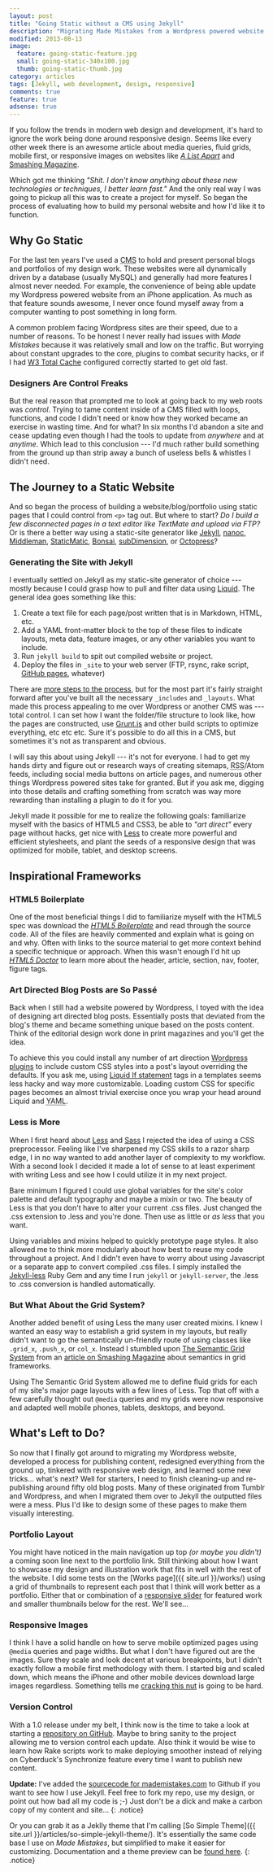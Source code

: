 ```yaml
---
layout: post
title: "Going Static without a CMS using Jekyll"
description: "Migrating Made Mistakes from a Wordpress powered website back to its static file roots using Jekyll."
modified: 2013-08-13
image: 
  feature: going-static-feature.jpg
  small: going-static-340x100.jpg
  thumb: going-static-thumb.jpg
category: articles
tags: [Jekyll, web development, design, responsive]
comments: true
feature: true
adsense: true
---
```


If you follow the trends in modern web design and development, it's hard to ignore the work being done around responsive design. Seems like every other week there is an awesome article about media queries, fluid grids, mobile first, or responsive images on websites like [*A List Apart*](http://www.alistapart.com/) and [Smashing Magazine](http://www.smashingmagazine.com/).

Which got me thinking *"Shit. I don't know anything about these new technologies or techniques, I better learn fast."* And the only real way I was going to pickup all this was to create a project for myself. So began the process of evaluating how to build my personal website and how I'd like it to function.

## Why Go Static

For the last ten years I've used a <abbr title="Content Management System">CMS</abbr> to hold and present personal blogs and portfolios of my design work. These websites were all dynamically driven by a database (usually MySQL) and generally had more features I almost never needed. For example, the convenience of being able update my Wordpress powered website from an iPhone application. As much as that feature sounds awesome, I never once found myself away from a computer wanting to post something in long form.

A common problem facing Wordpress sites are their speed, due to a number of reasons. To be honest I never really had issues with *Made Mistakes* because it was relatively small and low on the traffic. But worrying about constant upgrades to the core, plugins to combat security hacks, or if I had [W3 Total Cache](http://wordpress.org/extend/plugins/w3-total-cache/) configured correctly started to get old fast.

### Designers Are Control Freaks

But the real reason that prompted me to look at going back to my web roots was *control*. Trying to tame content inside of a <abbr>CMS</abbr> filled with loops, functions, and code I didn't need or know how they worked became an exercise in wasting time. And for what? In six months I'd abandon a site and cease updating even though I had the tools to update from *anywhere* and at *anytime*. Which lead to this conclusion --- I'd much rather build something from the ground up than strip away a bunch of useless bells & whistles I didn't need.

## The Journey to a Static Website

And so began the process of building a website/blog/portfolio using static pages that I could control from `<p>` tag out. But where to start? *Do I build a few disconnected pages in a text editor like TextMate and upload via FTP?* Or is there a better way using a static-site generator like [Jekyll][1], [nanoc][2], [Middleman][3], [StaticMatic][4], [Bonsai][5], [subDimension][6], or [Octopress][7]?

[1]: http://jekyllrb.com/
[2]: http://nanoc.stoneship.org/
[3]: http://middlemanapp.com/
[4]: http://staticmatic.rubyforge.org/
[5]: https://github.com/benschwarz/bonsai
[6]: http://subdimension.co.uk/pages/projects.html
[7]: http://octopress.org/

### Generating the Site with Jekyll

I eventually settled on Jekyll as my static-site generator of choice --- mostly because I could grasp how to pull and filter data using [Liquid](http://liquidmarkup.org/). The general idea goes something like this:

1.	Create a text file for each page/post written that is in Markdown, <abbr>HTML</abbr>, etc.
2.	Add a <abbr>YAML</abbr> front-matter block to the top of these files to indicate layouts, meta data, feature images, or any other variables you want to include.
3.	Run `jekyll build` to spit out compiled website or project.
4.	Deploy the files in `_site` to your web server (FTP, rsync, rake script, [GitHub pages](http://pages.github.com/), whatever)

There are [more steps to the process](http://jekyllbootstrap.com/), but for the most part it's fairly straight forward after you've built all the necessary `_includes` and `_layouts`. What made this process appealing to me over Wordpress or another <abbr>CMS</abbr> was --- total control. I can set how I want the folder/file structure to look like, how the pages are constructed, use [Grunt.js](http://gruntjs.com/) and other build scripts to optimize everything, etc etc etc. Sure it's possible to do all this in a <abbr>CMS</abbr>, but sometimes it's not as transparent and obvious.

I will say this about using Jekyll --- it's not for everyone. I had to get my hands dirty and figure out or research ways of creating sitemaps, <abbr title="Really Simple Syndication">RSS</abbr>/Atom feeds, including social media buttons on article pages, and numerous other things Wordpress powered sites take for granted. But if you ask me, digging into those details and crafting something from scratch was way more rewarding than installing a plugin to do it for you.

Jekyll made it possible for me to realize the following goals: familiarize myself with the basics of <abbr>HTML5</abbr> and <abbr>CSS3</abbr>, be able to *"art direct"* every page without hacks, get nice with [Less](http://lesscss.org/) to create more powerful and efficient stylesheets, and plant the seeds of a responsive design that was optimized for mobile, tablet, and desktop screens.

## Inspirational Frameworks

### HTML5 Boilerplate

One of the most beneficial things I did to familiarize myself with the HTML5 spec was download the [*HTML5 Boilerplate*](http://html5boilerplate.com/) and read through the source code. All of the files are heavily commented and explain what is going on and why. Often with links to the source material to get more context behind a specific technique or approach. When this wasn't enough I'd hit up [*HTML5 Doctor*](http://html5doctor.com/) to learn more about the header, article, section, nav, footer, figure tags.

### Art Directed Blog Posts are So Passé

Back when I still had a website powered by Wordpress, I toyed with the idea of designing art directed blog posts. Essentially posts that deviated from the blog's theme and became something unique based on the posts content. Think of the editorial design work done in print magazines and you'll get the idea.

To achieve this you could install any number of art direction [Wordpress plugins](http://wordpress.org/extend/plugins/art-direction/) to include custom <abbr>CSS</abbr> styles into a post's layout overriding the defaults. If you ask me, using [Liquid If statement](http://wiki.shopify.com/UsingLiquid#If_.2F_Else_.2F_Unless) tags in a templates seems less hacky and way more customizable. Loading custom <abbr>CSS </abbr> for specific pages becomes an almost trivial exercise once you wrap your head around Liquid and <abbr title="YAML Ain't Markup Language">YAML</abbr>.

### Less is More

When I first heard about [Less](http://lesscss.org/) and [Sass](http://sass-lang.com/about/) I rejected the idea of using a <abbr>CSS</abbr> preprocessor. Feeling like I've sharpened my <abbr>CSS</abbr> skills to a razor sharp edge, I in no way wanted to add another layer of complexity to my workflow. With a second look I decided it made a lot of sense to at least experiment with writing Less and see how I could utilize it in my next project.

Bare minimum I figured I could use global variables for the site's color palette and default typography and maybe a mixin or two. The beauty of Less is that you don't have to alter your current .css files. Just changed the .css extension to .less and you're done. Then use as little or *as less* that you want.

Using variables and mixins helped to quickly prototype page styles. It also allowed me to think more modularly about how best to reuse my code throughout a project. And I didn't even have to worry about using Javascript or a separate app to convert compiled .css files. I simply installed the [Jekyll-less](http://rubygems.org/gems/jekyll-less) Ruby Gem and any time I run `jekyll` or `jekyll-server`, the .less to .css conversion is handled automatically.

### But What About the Grid System?

Another added benefit of using Less the many user created mixins. I knew I wanted an easy way to establish a grid system in my layouts, but really didn't want to go the semantically un-friendly route of using classes like `.grid_x`, `.push_x`, or `col_x`. Instead I stumbled upon [The Semantic Grid System](http://semantic.gs/) from an [article on Smashing Magazine](http://coding.smashingmagazine.com/2011/08/23/the-semantic-grid-system-page-layout-for-tomorrow/ "The Semantic Grid System Page Layout for Tomorrow") about semantics in grid frameworks.

Using The Semantic Grid System allowed me to define fluid grids for each of my site's major page layouts with a few lines of Less. Top that off with a few carefully thought out `@media` queries and my grids were now responsive and adapted well mobile phones, tablets, desktops, and beyond.

## What's Left to Do?

So now that I finally got around to migrating my Wordpress website, developed a process for publishing content, redesigned everything from the ground up, tinkered with responsive web design, and learned some new tricks... what's next? Well for starters, I need to finish cleaning-up and re-publishing around fifty old blog posts. Many of these originated from Tumblr and Wordpress, and when I migrated them over to Jekyll the outputted files were a mess. Plus I'd like to design some of these pages to make them visually interesting.

### Portfolio Layout

You might have noticed in the main navigation up top *(or maybe you didn't)* a coming soon line next to the portfolio link. Still thinking about how I want to showcase my design and illustration work that fits in well with the rest of the website. I did some tests on the [Works page]({{ site.url }}/works/) using a grid of thumbnails to represent each post that I think will work better as a portfolio. Either that or combination of a [responsive slider](http://www.woothemes.com/flexslider/) for featured work and smaller thumbnails below for the rest. We'll see...

### Responsive Images

I think I have a solid handle on how to serve mobile optimized pages using `@media` queries and page widths. But what I don't have figured out are the images. Sure they scale and look decent at various breakpoints, but I didn't exactly follow a mobile first methodology with them. I started big and scaled down, which means the iPhone and other mobile devices download large images regardless. Something tells me [cracking this nut](http://www.alistapart.com/articles/responsive-images-how-they-almost-worked-and-what-we-need/ "Responsive Images How They Almost Worked and What We Need") is going to be hard.

### Version Control

With a 1.0 release under my belt, I think now is the time to take a look at starting a [repository on GitHub](https://github.com/mmistakes/made-mistakes). Maybe to bring sanity to the project allowing me to version control each update. Also think it would be wise to learn how Rake scripts work to make deploying smoother instead of relying on Cyberduck's Synchronize feature every time I want to publish new content.

**Update:** I've added the [sourcecode for mademistakes.com](https://github.com/mmistakes/made-mistakes) to Github if you want to see how I use Jekyll. Feel free to fork my repo, use my design, or point out how bad all my code is ;-) Just don't be a dick and make a carbon copy of my content and site...
{: .notice}

Or you can grab it as a Jeklly theme that I'm calling [So Simple Theme]({{ site.url }}/articles/so-simple-jekyll-theme/). It's essentially the same code base I use on *Made Mistakes*, but simplified to make it easier for customizing. Documentation and a theme preview can be [found here](http://mmistakes.github.io/so-simple-theme).
{: .notice}